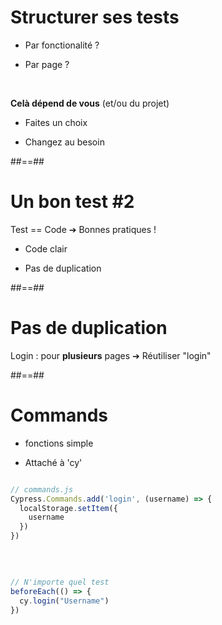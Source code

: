 # Structurer ses tests

 * Par fonctionalité ? 

 * Par page ? 

<br/>

__Celà dépend de vous__ (et/ou du projet)  

 * Faites un choix

 * Changez au besoin

##==##

# Un bon test #2

Test == Code
➔ Bonnes pratiques !

 * Code clair 
  
 * Pas de duplication

##==##

# Pas de duplication 

Login : pour __plusieurs__ pages
➔ Réutiliser "login"

##==##

# Commands

 * fonctions simple

 * Attaché à 'cy'


```js

// commands.js
Cypress.Commands.add('login', (username) => {
  localStorage.setItem({
    username
  })
})


```

<br/>

```js

// N'importe quel test
beforeEach(() => {
  cy.login("Username")
})


```
